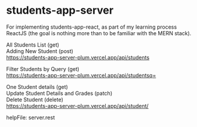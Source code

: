 # students-app-server

For implementing students-app-react, as part of my learning process ReactJS (the goal is nothing more than to be familiar with the MERN stack).

All Students List (get) <br />
Adding New Student (post) <br />
https://students-app-server-plum.vercel.app/api/students

Filter Students by Query (get) <br />
https://students-app-server-plum.vercel.app/api/studentsq=<mar>

One Student details (get) <br />
Update Student Details and Grades (patch) <br />
Delete Student (delete) <br />
https://students-app-server-plum.vercel.app/api/student/<indexNumber>

helpFile: server.rest
